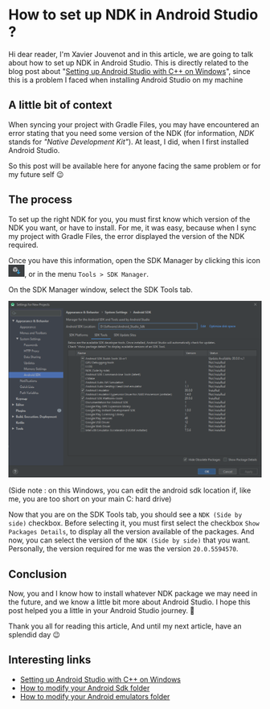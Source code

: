 # How to set up NDK in Android Studio ?

Hi dear reader, I'm Xavier Jouvenot and in this article, we are going to talk about how to set up NDK in Android Studio.
This is directly related to the blog post about "[Setting up Android Studio with C++ on Windows](TODO)", since this is a problem I faced when installing Android Studio on my machine

## A little bit of context

When syncing your project with Gradle Files, you may have encountered an error stating that you need some version of the NDK (for information, *NDK* stands for *"Native Development Kit"*). At least, I did, when I first installed Android Studio.

So this post will be available here for anyone facing the same problem or for my future self 😉

## The process

To set up the right NDK for you, you must first know which version of the NDK you want, or have to install.
For me, it was easy, because when I sync my project with Gradle Files, the error displayed the version of the NDK required.

Once you have this information, open the SDK Manager by clicking this icon ![](https://github.com/Xav83/Xav83.github.io/raw/master/res/Android%20Studio%20Installation/09%20-%20SDK%20Manager%20Icon.png "SDK Manager Icon"), or in the menu `Tools > SDK Manager`.

On the SDK Manager window, select the SDK Tools tab.

![](https://github.com/Xav83/Xav83.github.io/raw/master/res/Android%20Studio%20Installation/10%20-%20SDK%20Tools.png "SDK Tools")

(Side note : on this Windows, you can edit the android sdk location if, like me, you are too short on your main C: hard drive)

Now that you are on the SDK Tools tab, you should see a `NDK (Side by side)` checkbox.
Before selecting it, you must first select the checkbox `Show Packages Details`, to display all the version available of the packages.
And now, you can select the version of the `NDK (Side by side)` that you want.
Personally, the version required for me was the version `20.0.5594570`.

## Conclusion

Now, you and I know how to install whatever NDK package we may need in the future, and we know a little bit more about Android Studio.
I hope this post helped you a little in your Android Studio journey. 🙂

Thank you all for reading this article,
And until my next article, have an splendid day 😉

## Interesting links

- [Setting up Android Studio with C++ on Windows](TODO)
- [How to modify your Android Sdk folder](https://chrisrisner.com/Changing-the-SDK-Path-with-Android-Studio)
- [How to modify your Android emulators folder](https://www.mysysadmintips.com/windows/clients/761-move-android-studio-avd-folder-to-a-new-location)
